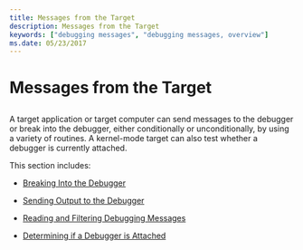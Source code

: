 ```yaml
---
title: Messages from the Target
description: Messages from the Target
keywords: ["debugging messages", "debugging messages, overview"]
ms.date: 05/23/2017
---
```


# Messages from the Target


## <span id="ddk_messages_from_the_target_dbg"></span><span id="DDK_MESSAGES_FROM_THE_TARGET_DBG"></span>


A target application or target computer can send messages to the debugger or break into the debugger, either conditionally or unconditionally, by using a variety of routines. A kernel-mode target can also test whether a debugger is currently attached.

This section includes:

-   [Breaking Into the Debugger](breaking-into-the-debugger.md)

-   [Sending Output to the Debugger](sending-output-to-the-debugger.md)

-   [Reading and Filtering Debugging Messages](reading-and-filtering-debugging-messages.md)

-   [Determining if a Debugger is Attached](determining-if-a-debugger-is-attached.md)

 

 






